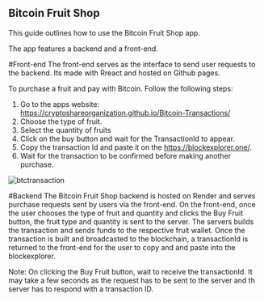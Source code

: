 ## Bitcoin Fruit Shop

This guide outlines how to use the Bitcoin Fruit Shop app.

The app features a backend and a front-end.

#Front-end
The front-end serves as the interface to send user requests to the backend. Its made with Rreact and hosted on Github pages.

To purchase a fruit and pay with Bitcoin. Follow the following steps:
1. Go to the apps website: https://cryptoshareorganization.github.io/Bitcoin-Transactions/
2. Choose the type of fruit.
3. Select the quantity of fruits
4. Click on the buy button and wait for the TransactionId to appear.
5. Copy the transaction Id and paste it on the https://blockexplorer.one/.
6. Wait for the transaction to be confirmed before making another purchase.


![btctransaction](https://user-images.githubusercontent.com/127881609/225971119-82b8638c-b851-45f4-bfdc-b0dfe44e9e20.jpg)

#Backend
The Bitcoin Fruit Shop backend is hosted on Render and serves purchase requests sent by users via the front-end. On the front-end, once the user chooses the type of fruit and quantity and clicks the Buy Fruit button, the fruit type and quantity is sent to the server. The servers builds the transaction and sends funds to the respective fruit wallet. Once the transaction is built and broadcasted to the blockchain, a transactionId is returned to the front-end for the user to copy and  and paste into the blockexplorer.

Note:
On clicking the Buy Fruit button, wait to receive the transactionId. It may take a few seconds as the request has to be sent to the server and th server has to respond with a transaction ID.
